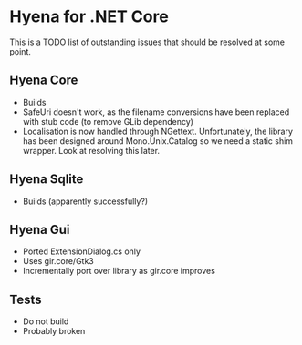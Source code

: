 # Hyena for .NET Core
This is a TODO list of outstanding issues that should be resolved
at some point.

## Hyena Core
 - Builds
 - SafeUri doesn't work, as the filename conversions have been
   replaced with stub code (to remove GLib dependency)
 - Localisation is now handled through NGettext. Unfortunately, the
   library has been designed around Mono.Unix.Catalog so we need a
   static shim wrapper. Look at resolving this later.

## Hyena Sqlite
 - Builds (apparently successfully?)

## Hyena Gui
 - Ported ExtensionDialog.cs only
 - Uses gir.core/Gtk3
 - Incrementally port over library as gir.core improves

## Tests
 - Do not build
 - Probably broken